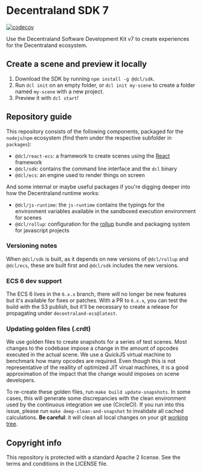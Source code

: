 # Decentraland SDK 7

[![codecov](https://codecov.io/gh/decentraland/js-sdk-toolchain/branch/main/graph/badge.svg?token=F7J331CGP6)](https://codecov.io/gh/decentraland/js-sdk-toolchain)

Use the Decentraland Software Development Kit v7 to create experiences for the Decentraland ecosystem.

## Create a scene and preview it locally

1. Download the SDK by running `npm install -g @dcl/sdk`.
2. Run `dcl init` on an empty folder, or `dcl init my-scene` to create a folder named `my-scene` with a new project.
3. Preview it with `dcl start`!

## Repository guide

This repository consists of the following components, packaged for the `nodejs`/`npm` ecosystem (find them under the respective subfolder in `packages`):
* `@dcl/react-ecs`: a framework to create scenes using the [React](https://reactjs.org) framework
* `@dcl/sdk`: contains the command line interface and the `dcl` binary
* `@dcl/ecs`: an engine used to render things on screen

And some internal or maybe useful packages if you're digging deeper into how the Decentraland runtime works:
* `@dcl/js-runtime`: the `js-runtime` contains the typings for the environment variables available in the sandboxed execution environment for scenes
* `@dcl/rollup`: configuration for the [rollup](https://rollupjs.org/) bundle and packaging system for javascript projects

### Versioning notes

When `@dcl/sdk` is built, as it depends on new versions of `@dcl/rollup` and `@dcl/ecs`, these are built first and `@dcl/sdk` includes the new versions.

### ECS 6 dev support
The ECS 6 lives in the `6.x.x` branch, there will no longer be new features but it's available for fixes or patches.
With a PR to `6.x.x`, you can test the build with the S3 publish, but it'll be necessary to create a release for propagating under `decentraland-ecs@latest`.

### Updating golden files (.crdt)

We use golden files to create snapshots for a series of test scenes. Most changes to the codebase impose a change in the amount of opcodes executed in the actual scene. We use a QuickJS virtual machine to benchmark how many opcodes are required. Even though this is not representative of the reallity of optimized JIT virual machines, it is a good approximation of the impact that the change would imposes on scene developers.

To re-create these golden files, run `make build update-snapshots`. In some cases, this will generate some discrepancies with the clean environment used by the continuous integration we use (CircleCI). If you run into this issue, please run `make deep-clean-and-snapshot` to invalidate all cached calculations. **Be careful**: it will clean all local changes on your git [working tree](https://git-scm.com/docs/gitglossary#Documentation/gitglossary.txt-aiddefworkingtreeaworkingtree).

## Copyright info

This repository is protected with a standard Apache 2 license. See the terms and conditions in the LICENSE file.
